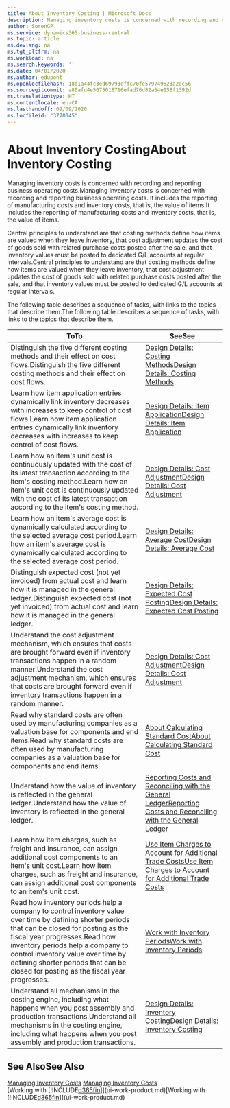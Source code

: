 ```yaml
---
title: About Inventory Costing | Microsoft Docs
description: Managing inventory costs is concerned with recording and reporting business operating costs. It includes the reporting of manufacturing costs and inventory costs, that is, the value of items.
author: SorenGP
ms.service: dynamics365-business-central
ms.topic: article
ms.devlang: na
ms.tgt_pltfrm: na
ms.workload: na
ms.search.keywords: ''
ms.date: 04/01/2020
ms.author: edupont
ms.openlocfilehash: 18d1a44fc3ed69793dffc70fe579749623a2dc56
ms.sourcegitcommit: a80afd4e5075018716efad76d82a54e158f1392d
ms.translationtype: HT
ms.contentlocale: en-CA
ms.lasthandoff: 09/09/2020
ms.locfileid: "3778045"
---
```

# <a name="about-inventory-costing"></a><span data-ttu-id="8cb3d-104">About Inventory Costing</span><span class="sxs-lookup"><span data-stu-id="8cb3d-104">About Inventory Costing</span></span>
<span data-ttu-id="8cb3d-105">Managing inventory costs is concerned with recording and reporting business operating costs.</span><span class="sxs-lookup"><span data-stu-id="8cb3d-105">Managing inventory costs is concerned with recording and reporting business operating costs.</span></span> <span data-ttu-id="8cb3d-106">It includes the reporting of manufacturing costs and inventory costs, that is, the value of items.</span><span class="sxs-lookup"><span data-stu-id="8cb3d-106">It includes the reporting of manufacturing costs and inventory costs, that is, the value of items.</span></span>  

 <span data-ttu-id="8cb3d-107">Central principles to understand are that costing methods define how items are valued when they leave inventory, that cost adjustment updates the cost of goods sold with related purchase costs posted after the sale, and that inventory values must be posted to dedicated G/L accounts at regular intervals.</span><span class="sxs-lookup"><span data-stu-id="8cb3d-107">Central principles to understand are that costing methods define how items are valued when they leave inventory, that cost adjustment updates the cost of goods sold with related purchase costs posted after the sale, and that inventory values must be posted to dedicated G/L accounts at regular intervals.</span></span>  

 <span data-ttu-id="8cb3d-108">The following table describes a sequence of tasks, with links to the topics that describe them.</span><span class="sxs-lookup"><span data-stu-id="8cb3d-108">The following table describes a sequence of tasks, with links to the topics that describe them.</span></span>   

|<span data-ttu-id="8cb3d-109">**To**</span><span class="sxs-lookup"><span data-stu-id="8cb3d-109">**To**</span></span>|<span data-ttu-id="8cb3d-110">**See**</span><span class="sxs-lookup"><span data-stu-id="8cb3d-110">**See**</span></span>|  
|------------|-------------|  
|<span data-ttu-id="8cb3d-111">Distinguish the five different costing methods and their effect on cost flows.</span><span class="sxs-lookup"><span data-stu-id="8cb3d-111">Distinguish the five different costing methods and their effect on cost flows.</span></span>|[<span data-ttu-id="8cb3d-112">Design Details: Costing Methods</span><span class="sxs-lookup"><span data-stu-id="8cb3d-112">Design Details: Costing Methods</span></span>](design-details-costing-methods.md)|  
|<span data-ttu-id="8cb3d-113">Learn how item application entries dynamically link inventory decreases with increases to keep control of cost flows.</span><span class="sxs-lookup"><span data-stu-id="8cb3d-113">Learn how item application entries dynamically link inventory decreases with increases to keep control of cost flows.</span></span>|[<span data-ttu-id="8cb3d-114">Design Details: Item Application</span><span class="sxs-lookup"><span data-stu-id="8cb3d-114">Design Details: Item Application</span></span>](design-details-item-application.md)|  
|<span data-ttu-id="8cb3d-115">Learn how an item's unit cost is continuously updated with the cost of its latest transaction according to the item's costing method.</span><span class="sxs-lookup"><span data-stu-id="8cb3d-115">Learn how an item's unit cost is continuously updated with the cost of its latest transaction according to the item's costing method.</span></span>|[<span data-ttu-id="8cb3d-116">Design Details: Cost Adjustment</span><span class="sxs-lookup"><span data-stu-id="8cb3d-116">Design Details: Cost Adjustment</span></span>](design-details-cost-adjustment.md)|  
|<span data-ttu-id="8cb3d-117">Learn how an item's average cost is dynamically calculated according to the selected average cost period.</span><span class="sxs-lookup"><span data-stu-id="8cb3d-117">Learn how an item's average cost is dynamically calculated according to the selected average cost period.</span></span>|[<span data-ttu-id="8cb3d-118">Design Details: Average Cost</span><span class="sxs-lookup"><span data-stu-id="8cb3d-118">Design Details: Average Cost</span></span>](design-details-average-cost.md)|  
|<span data-ttu-id="8cb3d-119">Distinguish expected cost (not yet invoiced) from actual cost and learn how it is managed in the general ledger.</span><span class="sxs-lookup"><span data-stu-id="8cb3d-119">Distinguish expected cost (not yet invoiced) from actual cost and learn how it is managed in the general ledger.</span></span>|[<span data-ttu-id="8cb3d-120">Design Details: Expected Cost Posting</span><span class="sxs-lookup"><span data-stu-id="8cb3d-120">Design Details: Expected Cost Posting</span></span>](design-details-expected-cost-posting.md)|  
|<span data-ttu-id="8cb3d-121">Understand the cost adjustment mechanism, which ensures that costs are brought forward even if inventory transactions happen in a random manner.</span><span class="sxs-lookup"><span data-stu-id="8cb3d-121">Understand the cost adjustment mechanism, which ensures that costs are brought forward even if inventory transactions happen in a random manner.</span></span>|[<span data-ttu-id="8cb3d-122">Design Details: Cost Adjustment</span><span class="sxs-lookup"><span data-stu-id="8cb3d-122">Design Details: Cost Adjustment</span></span>](design-details-cost-adjustment.md)|  
|<span data-ttu-id="8cb3d-123">Read why standard costs are often used by manufacturing companies as a valuation base for components and end items.</span><span class="sxs-lookup"><span data-stu-id="8cb3d-123">Read why standard costs are often used by manufacturing companies as a valuation base for components and end items.</span></span>|[<span data-ttu-id="8cb3d-124">About Calculating Standard Cost</span><span class="sxs-lookup"><span data-stu-id="8cb3d-124">About Calculating Standard Cost</span></span>](finance-about-calculating-standard-cost.md)|  
|<span data-ttu-id="8cb3d-125">Understand how the value of inventory is reflected in the general ledger.</span><span class="sxs-lookup"><span data-stu-id="8cb3d-125">Understand how the value of inventory is reflected in the general ledger.</span></span>|[<span data-ttu-id="8cb3d-126">Reporting Costs and Reconciling with the General Ledger</span><span class="sxs-lookup"><span data-stu-id="8cb3d-126">Reporting Costs and Reconciling with the General Ledger</span></span>](finance-report-costs-and-reconcile-with-the-general-ledger.md)|  
|<span data-ttu-id="8cb3d-127">Learn how item charges, such as freight and insurance, can assign additional cost components to an item's unit cost.</span><span class="sxs-lookup"><span data-stu-id="8cb3d-127">Learn how item charges, such as freight and insurance, can assign additional cost components to an item's unit cost.</span></span>|[<span data-ttu-id="8cb3d-128">Use Item Charges to Account for Additional Trade Costs</span><span class="sxs-lookup"><span data-stu-id="8cb3d-128">Use Item Charges to Account for Additional Trade Costs</span></span>](payables-how-assign-item-charges.md)|  
|<span data-ttu-id="8cb3d-129">Read how inventory periods help a company to control inventory value over time by defining shorter periods that can be closed for posting as the fiscal year progresses.</span><span class="sxs-lookup"><span data-stu-id="8cb3d-129">Read how inventory periods help a company to control inventory value over time by defining shorter periods that can be closed for posting as the fiscal year progresses.</span></span>|[<span data-ttu-id="8cb3d-130">Work with Inventory Periods</span><span class="sxs-lookup"><span data-stu-id="8cb3d-130">Work with Inventory Periods</span></span>](finance-how-to-work-with-inventory-periods.md)|  
|<span data-ttu-id="8cb3d-131">Understand all mechanisms in the costing engine, including what happens when you post assembly and production transactions.</span><span class="sxs-lookup"><span data-stu-id="8cb3d-131">Understand all mechanisms in the costing engine, including what happens when you post assembly and production transactions.</span></span>|[<span data-ttu-id="8cb3d-132">Design Details: Inventory Costing</span><span class="sxs-lookup"><span data-stu-id="8cb3d-132">Design Details: Inventory Costing</span></span>](design-details-inventory-costing.md)|  

## <a name="see-also"></a><span data-ttu-id="8cb3d-133">See Also</span><span class="sxs-lookup"><span data-stu-id="8cb3d-133">See Also</span></span>
<span data-ttu-id="8cb3d-134">[Managing Inventory Costs](finance-manage-inventory-costs.md)  </span><span class="sxs-lookup"><span data-stu-id="8cb3d-134">[Managing Inventory Costs](finance-manage-inventory-costs.md)  </span></span>  
<span data-ttu-id="8cb3d-135">[Working with [!INCLUDE[d365fin](includes/d365fin_md.md)]](ui-work-product.md)</span><span class="sxs-lookup"><span data-stu-id="8cb3d-135">[Working with [!INCLUDE[d365fin](includes/d365fin_md.md)]](ui-work-product.md)</span></span>
